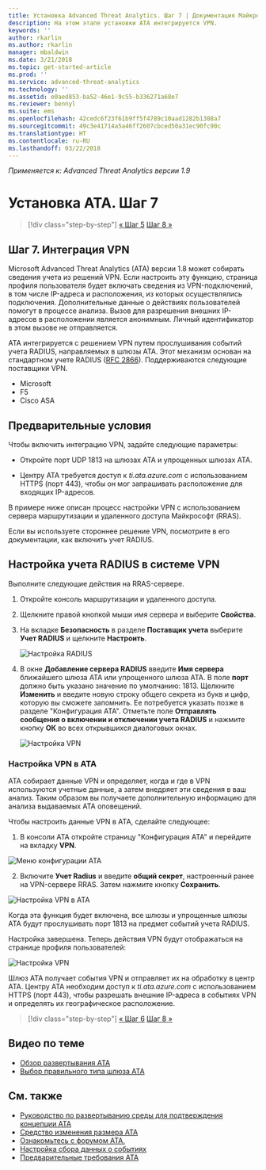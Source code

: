 ```yaml
---
title: Установка Advanced Threat Analytics. Шаг 7 | Документация Майкрософт
description: На этом этапе установки ATA интегрируется VPN.
keywords: ''
author: rkarlin
ms.author: rkarlin
manager: mbaldwin
ms.date: 3/21/2018
ms.topic: get-started-article
ms.prod: ''
ms.service: advanced-threat-analytics
ms.technology: ''
ms.assetid: e0aed853-ba52-46e1-9c55-b336271a68e7
ms.reviewer: bennyl
ms.suite: ems
ms.openlocfilehash: 42cedc6f23f61b9ff5f4789c10aad1282b1308a7
ms.sourcegitcommit: 49c3e41714a5a46ff2607cbced50a31ec90fc90c
ms.translationtype: HT
ms.contentlocale: ru-RU
ms.lasthandoff: 03/22/2018
---
```

*Применяется к: Advanced Threat Analytics версии 1.9*



# <a name="install-ata---step-7"></a>Установка ATA. Шаг 7

>[!div class="step-by-step"]
[« Шаг 5](install-ata-step5.md)
[Шаг 8 »](install-ata-step7.md)

## <a name="step-7-integrate-vpn"></a>Шаг 7. Интеграция VPN

Microsoft Advanced Threat Analytics (ATA) версии 1.8 может собирать сведения учета из решений VPN. Если настроить эту функцию, страница профиля пользователя будет включать сведения из VPN-подключений, в том числе IP-адреса и расположения, из которых осуществлялись подключения. Дополнительные данные о действиях пользователей помогут в процессе анализа. Вызов для разрешения внешних IP-адресов в расположении является анонимным. Личный идентификатор в этом вызове не отправляется.

ATA интегрируется с решением VPN путем прослушивания событий учета RADIUS, направляемых в шлюзы ATA. Этот механизм основан на стандартном учете RADIUS ([RFC 2866](https://tools.ietf.org/html/rfc2866)). Поддерживаются следующие поставщики VPN.

-   Microsoft
-   F5
-   Cisco ASA

## <a name="prerequisites"></a>Предварительные условия

Чтобы включить интеграцию VPN, задайте следующие параметры:

-   Откройте порт UDP 1813 на шлюзах ATA и упрощенных шлюзах ATA.

-   Центру ATA требуется доступ к *ti.ata.azure.com* с использованием HTTPS (порт 443), чтобы он мог запрашивать расположение для входящих IP-адресов.

В примере ниже описан процесс настройки VPN с использованием сервера маршрутизации и удаленного доступа Майкрософт (RRAS).

Если вы используете стороннее решение VPN, посмотрите в его документации, как включить учет RADIUS.

## <a name="configure-radius-accounting-on-the-vpn-system"></a>Настройка учета RADIUS в системе VPN

Выполните следующие действия на RRAS-сервере.
 
1.  Откройте консоль маршрутизации и удаленного доступа.
2.  Щелкните правой кнопкой мыши имя сервера и выберите **Свойства**.
3.  На вкладке **Безопасность** в разделе **Поставщик учета**  выберите **Учет RADIUS** и щелкните **Настроить**.

    ![Настройка RADIUS](./media/radius-setup.png)

4.  В окне **Добавление сервера RADIUS** введите **Имя сервера** ближайшего шлюза ATA или упрощенного шлюза ATA. В поле **порт** должно быть указано значение по умолчанию: 1813. Щелкните **Изменить** и введите новую строку общего секрета из букв и цифр, которую вы сможете запомнить. Ее потребуется указать позже в разделе "Конфигурация ATA". Отметьте поле **Отправлять сообщения о включении и отключении учета RADIUS** и нажмите кнопку **ОК** во всех открывшихся диалоговых окнах.
 
     ![Настройка VPN](./media/vpn-set-accounting.png)
     
### <a name="configure-vpn-in-ata"></a>Настройка VPN в ATA

ATA собирает данные VPN и определяет, когда и где в VPN используются учетные данные, а затем внедряет эти сведения в ваш анализ. Таким образом вы получаете дополнительную информацию для анализа выдаваемых ATA оповещений.

Чтобы настроить данные VPN в ATA, сделайте следующее:

1.  В консоли ATA откройте страницу "Конфигурация ATA" и перейдите на вкладку **VPN**.
 
  ![Меню конфигурации ATA](./media/config-menu.png)

2.  Включите **Учет Radius** и введите **общий секрет**, настроенный ранее на VPN-сервере RRAS. Затем нажмите кнопку **Сохранить**.
 

  ![Настройка VPN в ATA](./media/vpn.png)


Когда эта функция будет включена, все шлюзы и упрощенные шлюзы ATA будут прослушивать порт 1813 на предмет событий учета RADIUS. 

Настройка завершена. Теперь действия VPN будут отображаться на странице профиля пользователей:
 
   ![Настройка VPN](./media/vpn-user.png)

Шлюз ATA получает события VPN и отправляет их на обработку в центр ATA. Центру ATA необходим доступ к *ti.ata.azure.com* с использованием HTTPS (порт 443), чтобы разрешать внешние IP-адреса в событиях VPN и определять их географическое расположение.




>[!div class="step-by-step"]
[« Шаг 6](install-ata-step5.md)
[Шаг 8 »](install-ata-step7.md)



## <a name="related-videos"></a>Видео по теме
- [Обзор развертывания ATA](https://channel9.msdn.com/Shows/Microsoft-Security/Overview-of-ATA-Deployment-in-10-Minutes)
- [Выбор правильного типа шлюза ATA](https://channel9.msdn.com/Shows/Microsoft-Security/ATA-Deployment-Choose-the-Right-Gateway-Type)


## <a name="see-also"></a>См. также
- [Руководство по развертыванию среды для подтверждения концепции ATA](http://aka.ms/atapoc)
- [Средство изменения размера ATA](http://aka.ms/aatpsizingtool)
- [Ознакомьтесь с форумом ATA.](https://social.technet.microsoft.com/Forums/security/home?forum=mata)
- [Настройка сбора данных о событиях](configure-event-collection.md)
- [Предварительные требования ATA](ata-prerequisites.md)

